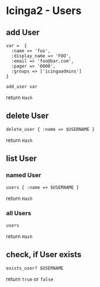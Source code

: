 # Icinga2 - Users


## add User

    var =  {
      :name => 'foo',
      :display_name => 'FOO',
      :email => 'foo@bar.com',
      :pager => '0000',
      :groups => ['icingaadmins']
    }

    add_user var

return `Hash`

## delete User

    delete_user { :name => $USERNAME }

return `Hash`

## list User

### named User

    users { :name => $USERNAME }

return `Hash`

### all Users

    users

return `Hash`

## check, if User exists

    exists_user? $USERNAME

return `true` or `false`

